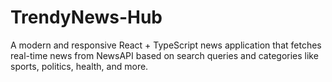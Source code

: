 # TrendyNews-Hub
A modern and responsive React + TypeScript news application that fetches real-time news from NewsAPI based on search queries and categories like sports, politics, health, and more.


